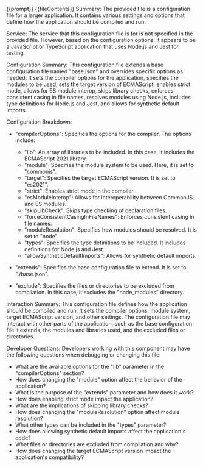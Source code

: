 {{prompt}}
{{fileContents}}
Summary:
The provided file is a configuration file for a larger application. It contains various settings and options that define how the application should be compiled and run.

Service:
The service that this configuration file is for is not specified in the provided file. However, based on the configuration options, it appears to be a JavaScript or TypeScript application that uses Node.js and Jest for testing.

Configuration Summary:
This configuration file extends a base configuration file named "base.json" and overrides specific options as needed. It sets the compiler options for the application, specifies the modules to be used, sets the target version of ECMAScript, enables strict mode, allows for ES module interop, skips library checks, enforces consistent casing in file names, resolves modules using Node.js, includes type definitions for Node.js and Jest, and allows for synthetic default imports.

Configuration Breakdown:
- "compilerOptions": Specifies the options for the compiler. The options include:
  - "lib": An array of libraries to be included. In this case, it includes the ECMAScript 2021 library.
  - "module": Specifies the module system to be used. Here, it is set to "commonjs".
  - "target": Specifies the target ECMAScript version. It is set to "es2021".
  - "strict": Enables strict mode in the compiler.
  - "esModuleInterop": Allows for interoperability between CommonJS and ES modules.
  - "skipLibCheck": Skips type checking of declaration files.
  - "forceConsistentCasingInFileNames": Enforces consistent casing in file names.
  - "moduleResolution": Specifies how modules should be resolved. It is set to "node".
  - "types": Specifies the type definitions to be included. It includes definitions for Node.js and Jest.
  - "allowSyntheticDefaultImports": Allows for synthetic default imports.

- "extends": Specifies the base configuration file to extend. It is set to "./base.json".

- "exclude": Specifies the files or directories to be excluded from compilation. In this case, it excludes the "node_modules" directory.

Interaction Summary:
This configuration file defines how the application should be compiled and run. It sets the compiler options, module system, target ECMAScript version, and other settings. The configuration file may interact with other parts of the application, such as the base configuration file it extends, the modules and libraries used, and the excluded files or directories.

Developer Questions:
Developers working with this component may have the following questions when debugging or changing this file:
- What are the available options for the "lib" parameter in the "compilerOptions" section?
- How does changing the "module" option affect the behavior of the application?
- What is the purpose of the "extends" parameter and how does it work?
- How does enabling strict mode impact the application?
- What are the implications of skipping library checks?
- How does changing the "moduleResolution" option affect module resolution?
- What other types can be included in the "types" parameter?
- How does allowing synthetic default imports affect the application's code?
- What files or directories are excluded from compilation and why?
- How does changing the target ECMAScript version impact the application's compatibility?